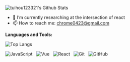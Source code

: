 
<!--
### Hi there 👋
**tuihou123321/tuihou123321** is a ✨ _special_ ✨ repository because its `README.md` (this file) appears on your GitHub profile.
Here are some ideas to get you started:
- 🔭 I’m currently working on ...
- 🌱 I’m currently learning ...
- 👯 I’m looking to collaborate on ...
- 🤔 I’m looking for help with ...
- 💬 Ask me about ...
- 📫 How to reach me: ...
- 😄 Pronouns: ...
- ⚡ Fun fact: ...
-->

![tuihou123321's Github Stats](https://github-readme-stats.vercel.app/api?username=tuihou123321&theme=dark&hide_border=true&count_private=true&show_icons=true&include_all_commits=true)

- 🔭 I’m currently researching at the intersection of react
- 📫 How to reach me: chrome0423@gmail.com
<!-- 📝 [Resume](https://rusty-sj.github.io/media/Rashmi_Jadhav.pdf) -->

**Languages and Tools:**   

![Top Langs](https://github-readme-stats.vercel.app/api/top-langs/?username=tuihou123321&theme=dark&hide=TeX&layout=compact)   

![JavaScript](https://img.shields.io/badge/-JavaScript-black?logo=javascript&style=social)&nbsp;&nbsp;
![Vue](https://img.shields.io/badge/-Vue-black?logo=vue.js&style=social)&nbsp;&nbsp;
![React](https://img.shields.io/badge/-React-black?logo=react&style=social)&nbsp;&nbsp;
![Git](https://img.shields.io/badge/-Git-black?logo=git&style=social)&nbsp;&nbsp;
![GitHub](https://img.shields.io/badge/-GitHub-black?logo=github&style=social)&nbsp;&nbsp;




